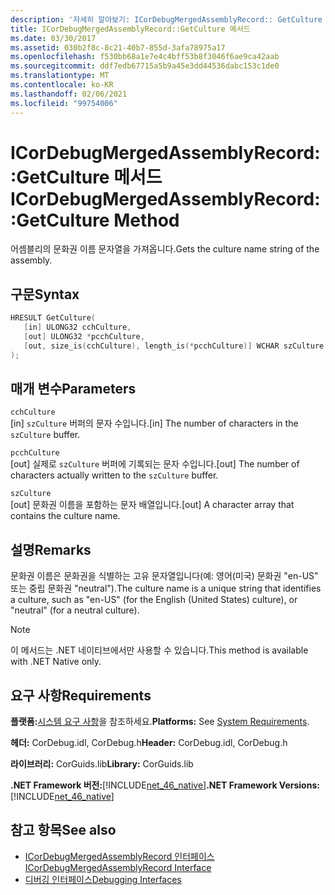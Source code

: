 ```yaml
---
description: '자세히 알아보기: ICorDebugMergedAssemblyRecord:: GetCulture 메서드'
title: ICorDebugMergedAssemblyRecord::GetCulture 메서드
ms.date: 03/30/2017
ms.assetid: 030b2f8c-8c21-40b7-855d-3afa78975a17
ms.openlocfilehash: f530bb68a1e7e4c4bff53b8f3046f6ae9ca42aab
ms.sourcegitcommit: ddf7edb67715a5b9a45e3dd44536dabc153c1de0
ms.translationtype: MT
ms.contentlocale: ko-KR
ms.lasthandoff: 02/06/2021
ms.locfileid: "99754006"
---
```

# <a name="icordebugmergedassemblyrecordgetculture-method"></a><span data-ttu-id="3d036-103">ICorDebugMergedAssemblyRecord::GetCulture 메서드</span><span class="sxs-lookup"><span data-stu-id="3d036-103">ICorDebugMergedAssemblyRecord::GetCulture Method</span></span>

<span data-ttu-id="3d036-104">어셈블리의 문화권 이름 문자열을 가져옵니다.</span><span class="sxs-lookup"><span data-stu-id="3d036-104">Gets the culture name string of the assembly.</span></span>  
  
## <a name="syntax"></a><span data-ttu-id="3d036-105">구문</span><span class="sxs-lookup"><span data-stu-id="3d036-105">Syntax</span></span>  
  
```cpp  
HRESULT GetCulture(  
   [in] ULONG32 cchCulture,
   [out] ULONG32 *pcchCulture,
   [out, size_is(cchCulture), length_is(*pcchCulture)] WCHAR szCulture[]  
);  
```  
  
## <a name="parameters"></a><span data-ttu-id="3d036-106">매개 변수</span><span class="sxs-lookup"><span data-stu-id="3d036-106">Parameters</span></span>  

 `cchCulture`  
 <span data-ttu-id="3d036-107">[in] `szCulture` 버퍼의 문자 수입니다.</span><span class="sxs-lookup"><span data-stu-id="3d036-107">[in] The number of characters in the `szCulture` buffer.</span></span>  
  
 `pcchCulture`  
 <span data-ttu-id="3d036-108">[out] 실제로 `szCulture` 버퍼에 기록되는 문자 수입니다.</span><span class="sxs-lookup"><span data-stu-id="3d036-108">[out] The number of characters actually written to the `szCulture` buffer.</span></span>  
  
 `szCulture`  
 <span data-ttu-id="3d036-109">[out] 문화권 이름을 포함하는 문자 배열입니다.</span><span class="sxs-lookup"><span data-stu-id="3d036-109">[out] A character array that contains the culture name.</span></span>  
  
## <a name="remarks"></a><span data-ttu-id="3d036-110">설명</span><span class="sxs-lookup"><span data-stu-id="3d036-110">Remarks</span></span>  

 <span data-ttu-id="3d036-111">문화권 이름은 문화권을 식별하는 고유 문자열입니다(예: 영어(미국) 문화권 "en-US" 또는 중립 문화권 "neutral").</span><span class="sxs-lookup"><span data-stu-id="3d036-111">The culture name is a unique string that identifies a culture, such as "en-US" (for the English (United States) culture), or "neutral" (for a neutral culture).</span></span>  
  
> [!NOTE]
> <span data-ttu-id="3d036-112">이 메서드는 .NET 네이티브에서만 사용할 수 있습니다.</span><span class="sxs-lookup"><span data-stu-id="3d036-112">This method is available with .NET Native only.</span></span>  
  
## <a name="requirements"></a><span data-ttu-id="3d036-113">요구 사항</span><span class="sxs-lookup"><span data-stu-id="3d036-113">Requirements</span></span>  

 <span data-ttu-id="3d036-114">**플랫폼:**[시스템 요구 사항](../../get-started/system-requirements.md)을 참조하세요.</span><span class="sxs-lookup"><span data-stu-id="3d036-114">**Platforms:** See [System Requirements](../../get-started/system-requirements.md).</span></span>  
  
 <span data-ttu-id="3d036-115">**헤더:** CorDebug.idl, CorDebug.h</span><span class="sxs-lookup"><span data-stu-id="3d036-115">**Header:** CorDebug.idl, CorDebug.h</span></span>  
  
 <span data-ttu-id="3d036-116">**라이브러리:** CorGuids.lib</span><span class="sxs-lookup"><span data-stu-id="3d036-116">**Library:** CorGuids.lib</span></span>  
  
 <span data-ttu-id="3d036-117">**.NET Framework 버전:**[!INCLUDE[net_46_native](../../../../includes/net-46-native-md.md)]</span><span class="sxs-lookup"><span data-stu-id="3d036-117">**.NET Framework Versions:** [!INCLUDE[net_46_native](../../../../includes/net-46-native-md.md)]</span></span>  
  
## <a name="see-also"></a><span data-ttu-id="3d036-118">참고 항목</span><span class="sxs-lookup"><span data-stu-id="3d036-118">See also</span></span>

- [<span data-ttu-id="3d036-119">ICorDebugMergedAssemblyRecord 인터페이스</span><span class="sxs-lookup"><span data-stu-id="3d036-119">ICorDebugMergedAssemblyRecord Interface</span></span>](icordebugmergedassemblyrecord-interface.md)
- [<span data-ttu-id="3d036-120">디버깅 인터페이스</span><span class="sxs-lookup"><span data-stu-id="3d036-120">Debugging Interfaces</span></span>](debugging-interfaces.md)
